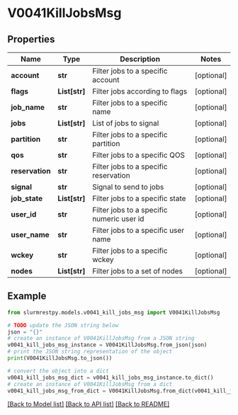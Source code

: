 # V0041KillJobsMsg


## Properties

Name | Type | Description | Notes
------------ | ------------- | ------------- | -------------
**account** | **str** | Filter jobs to a specific account | [optional]
**flags** | **List[str]** | Filter jobs according to flags | [optional]
**job_name** | **str** | Filter jobs to a specific name | [optional]
**jobs** | **List[str]** | List of jobs to signal | [optional]
**partition** | **str** | Filter jobs to a specific partition | [optional]
**qos** | **str** | Filter jobs to a specific QOS | [optional]
**reservation** | **str** | Filter jobs to a specific reservation | [optional]
**signal** | **str** | Signal to send to jobs | [optional]
**job_state** | **List[str]** | Filter jobs to a specific state | [optional]
**user_id** | **str** | Filter jobs to a specific numeric user id | [optional]
**user_name** | **str** | Filter jobs to a specific user name | [optional]
**wckey** | **str** | Filter jobs to a specific wckey | [optional]
**nodes** | **List[str]** | Filter jobs to a set of nodes | [optional]

## Example

```python
from slurmrestpy.models.v0041_kill_jobs_msg import V0041KillJobsMsg

# TODO update the JSON string below
json = "{}"
# create an instance of V0041KillJobsMsg from a JSON string
v0041_kill_jobs_msg_instance = V0041KillJobsMsg.from_json(json)
# print the JSON string representation of the object
print(V0041KillJobsMsg.to_json())

# convert the object into a dict
v0041_kill_jobs_msg_dict = v0041_kill_jobs_msg_instance.to_dict()
# create an instance of V0041KillJobsMsg from a dict
v0041_kill_jobs_msg_from_dict = V0041KillJobsMsg.from_dict(v0041_kill_jobs_msg_dict)
```
[[Back to Model list]](../README.md#documentation-for-models) [[Back to API list]](../README.md#documentation-for-api-endpoints) [[Back to README]](../README.md)



